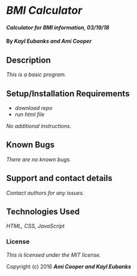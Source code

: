 # _BMI Calculator_

#### _Calculator for BMI information, 03/19/18_

#### By _**Kayl Eubanks and Ami Cooper**_

## Description

_This is a basic program._

## Setup/Installation Requirements

* _download repo_
* _run html file_

_No additional instructions._

## Known Bugs

_There are no known bugs._

## Support and contact details

_Contact authors for any issues._

## Technologies Used

_HTML, CSS, JavaScript_

### License

*This is licensed under the MIT license.*

Copyright (c) 2016 **_Ami Cooper and Kayl Eubanks_**
